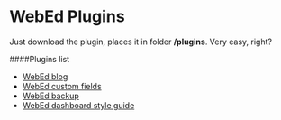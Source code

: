 # WebEd Plugins
Just download the plugin, places it in folder **/plugins**. Very easy, right?

####Plugins list
- [WebEd blog](https://github.com/webed-plugins/blog)
- [WebEd custom fields](https://github.com/webed-plugins/custom-fields)
- [WebEd backup](https://github.com/webed-plugins/backup)
- [WebEd dashboard style guide](https://github.com/webed-plugins/dashboard-style-guide)
